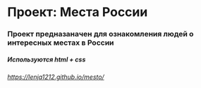 # Проект: Места России

### Проект предназаначен для ознакомления людей о интересных местах в России

##### Используются html + css

###### https://lenja1212.github.io/mesto/

